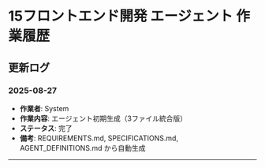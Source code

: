# 15フロントエンド開発 エージェント 作業履歴

## 更新ログ

### 2025-08-27
- **作業者**: System
- **作業内容**: エージェント初期生成（3ファイル統合版）
- **ステータス**: 完了
- **備考**: REQUIREMENTS.md, SPECIFICATIONS.md, AGENT_DEFINITIONS.md から自動生成

---
